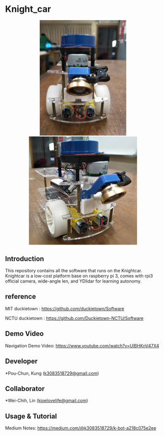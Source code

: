 # Knight_car

<p align="center">
  <img src="https://github.com/kungfrank/Knight_car/blob/master/IMG20180823161205.jpg" width="280"/>
  <img src="https://github.com/kungfrank/Knight_car/blob/master/IMG20180823161219_mh1535077740740.jpg" width="350"/>
</p>

## Introduction

This repository contains all the software that runs on the Knightcar.
Knightcar is a low-cost platform base on raspberry pi 3, comes with rpi3 official camera, wide-angle len, and YDlidar for learning autonomy.

## reference

MIT duckietown : https://github.com/duckietown/Software

NCTU duckietown : https://github.com/Duckietown-NCTU/Software

## Demo Video

Navigation Demo Video: https://www.youtube.com/watch?v=UlBHKnV47X4

## Developer

*Pou-Chun, Kung (k3083518729@gmail.com)

## Collaborator

*Wei-Chih, Lin (kjoelovelife@gmail.com)

## Usage & Tutorial

Medium Notes: https://medium.com/@k3083518729/k-bot-a218c075e2ee
